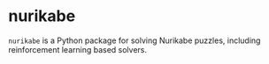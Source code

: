# nurikabe

`nurikabe` is a Python package for solving Nurikabe puzzles, including reinforcement learning based solvers.